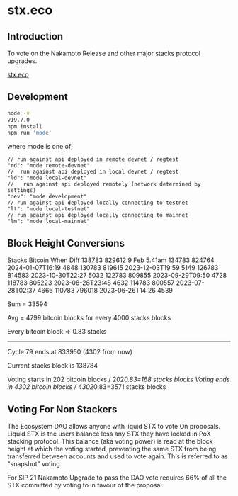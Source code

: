 # stx.eco

## Introduction

To vote on the Nakamoto Release and other major stacks protocol upgrades.

[stx.eco](https://stx.eco)

## Development

```bash
node -v
v19.7.0
npm install
npm run 'mode'
```

where mode is one of;

```#Javascript
// run against api deployed in remote devnet / regtest
"rd": "mode remote-devnet"
//  run against api deployed in local devnet / regtest 
"ld": "mode local-devnet"
//   run against api deployed remotely (network determined by settings) 
"dev": "mode development"
// run against api deployed locally connecting to testnet
"lt": "mode local-testnet"
// run against api deployed locally connecting to mainnet
"lm": "mode local-mainnet"
```

## Block Height Conversions

Stacks          Bitcoin     When                Diff
138783          829612      9 Feb 5.41am
134783          824764      2024-01-07T16:19    4848
130783          819615      2023-12-03T19:59    5149
126783          814583      2023-10-30T22:27    5032
122783          809855      2023-09-29T09:50    4728
118783          805223      2023-08-28T23:48    4632
114783          800557      2023-07-28T02:37    4666
110783          796018      2023-06-26T14:26    4539

Sum = 33594

Avg = 4799 bitcoin blocks for every 4000 stacks blocks

Every bitcoin block => 0.83 stacks

-----------------------------------------------------

Cycle 79 ends at 833950 (4302 from now)

Current stacks block is 138784

Voting starts in 202 bitcoin blocks / 202*0.83=168 stacks blocks
Voting ends in 4302 bitcoin blocks / 4302*0.83=3571 stacks blocks

## Voting For Non Stackers

The Ecosystem DAO allows anyone with liquid STX to vote On proposals.
Liquid STX is the users balance less any STX they have locked in PoX stacking protocol.
This balance (aka voting power) is read at the block height at which the voting started, preventing the same STX from being transferred between
accounts and used to vote again. This is referred to as "snapshot" voting.

For SIP 21 Nakamoto Upgrade to pass the DAO vote requires 66% of all the STX committed by voting
to in favour of the proposal.
